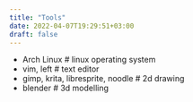 ```yaml
---
title: "Tools"
date: 2022-04-07T19:29:51+03:00
draft: false
---
```


- Arch Linux # linux operating system
- vim, left # text editor
- gimp, krita, libresprite, noodle # 2d drawing
- blender # 3d modelling
